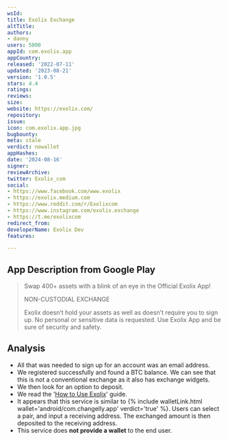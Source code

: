 ```yaml
---
wsId: 
title: Exolix Exchange
altTitle: 
authors:
- danny
users: 5000
appId: com.exolix.app
appCountry: 
released: '2022-07-11'
updated: '2023-08-21'
version: '1.0.5'
stars: 4.4
ratings: 
reviews: 
size: 
website: https://exolix.com/
repository: 
issue: 
icon: com.exolix.app.jpg
bugbounty: 
meta: stale
verdict: nowallet
appHashes: 
date: '2024-08-16'
signer: 
reviewArchive: 
twitter: Exolix_com
social:
- https://www.facebook.com/www.exolix
- https://exolix.medium.com
- https://www.reddit.com/r/Exolixcom
- https://www.instagram.com/exolix.exchange
- https://t.me/exolixcom
redirect_from: 
developerName: Exolix Dev
features: 

---
```


## App Description from Google Play

> Swap 400+ assets with a blink of an eye in the Official Exolix App!
>
> NON-CUSTODIAL EXCHANGE
>
> Exolix doesn’t hold your assets as well as doesn’t require you to sign up. No personal or sensitive data is requested. Use Exolix App and be sure of security and safety.

## Analysis 

- All that was needed to sign up for an account was an email address. 
- We registered successfully and found a BTC balance. We can see that this is not a conventional exchange as it also has exchange widgets.
- We then look for an option to deposit. 
- We read the '[How to Use Exolix](https://exolix.com/how-to-use)' guide.
- It appears that this service is similar to {% include walletLink.html wallet='android/com.changelly.app' verdict='true' %}. Users can select a pair, and input a receiving address. The exchanged amount is then deposited to the receiving address. 
- This service does **not provide a wallet** to the end user.
